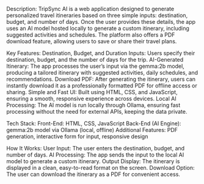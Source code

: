 Description:
TripSync AI is a web application designed to generate personalized travel itineraries based on three simple inputs: destination, budget, and number of days. Once the user provides these details, the app uses an AI model hosted locally to generate a custom itinerary, including suggested activities and schedules. The platform also offers a PDF download feature, allowing users to save or share their travel plans.

Key Features:
Destination, Budget, and Duration Inputs: Users specify their destination, budget, and the number of days for the trip.
AI-Generated Itinerary: The app processes the user’s input via the gemma:2b model, producing a tailored itinerary with suggested activities, daily schedules, and recommendations.
Download PDF: After generating the itinerary, users can instantly download it as a professionally formatted PDF for offline access or sharing.
Simple and Fast UI: Built using HTML, CSS, and JavaScript, ensuring a smooth, responsive experience across devices.
Local AI Processing: The AI model is run locally through Ollama, ensuring fast processing without the need for external APIs, keeping the data private.

Tech Stack:
Front-End: HTML, CSS, JavaScript
Back-End (AI Engine): gemma:2b model via Ollama (local, offline)
Additional Features: PDF generation, interactive form for input, responsive design

How It Works:
User Input: The user enters the destination, budget, and number of days.
AI Processing: The app sends the input to the local AI model to generate a custom itinerary.
Output Display: The itinerary is displayed in a clean, easy-to-read format on the screen.
Download Option: The user can download the itinerary as a PDF for convenient access.


